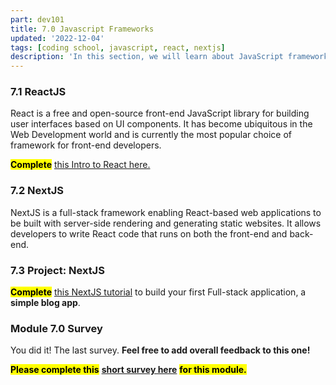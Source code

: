```yaml
---
part: dev101
title: 7.0 Javascript Frameworks
updated: '2022-12-04'
tags: [coding school, javascript, react, nextjs]
description: 'In this section, we will learn about JavaScript frameworks and how they can be used to build web applications.'
---
```


### 7.1 ReactJS

React is a free and open-source front-end JavaScript library for building user interfaces based on UI components. It has become ubiquitous in the Web Development world and is currently the most popular choice of framework for front-end developers.

<mark>**Complete**</mark> [this Intro to React here.](https://www.theodinproject.com/lessons/node-path-javascript-react-introduction)

### 7.2 NextJS

NextJS is a full-stack framework enabling React-based web applications to be built with server-side rendering and generating static websites. It allows developers to write React code that runs on both the front-end and back-end.

### 7.3 Project: NextJS

<mark>**Complete**</mark> [this NextJS tutorial](https://nextjs.org/learn/basics/create-nextjs-app) to build your first Full-stack application, a **simple blog app**.

### Module 7.0 Survey

You did it! The last survey. **Feel free to add overall feedback to this one!**

<mark>**Please complete this**</mark> [**short survey here**](https://docs.google.com/forms/d/e/1FAIpQLScrDUY6h3O8V6F_1fQ8fRMyvjyfYBhfIzvv546HvipXTjEcQQ/viewform) <mark>**for this module.**</mark>

<!-- <GithubTestRunner /> -->
